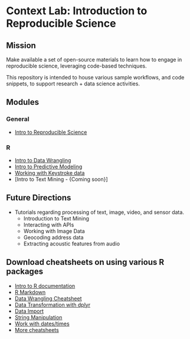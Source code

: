 # Context Lab: Introduction to Reproducible Science

## Mission
Make available a set of open-source materials to learn how to engage in reproducible science, leveraging code-based techniques.

This repository is intended to house various sample workflows, and code snippets, to support research + data science activities.

## Modules

### General
- [Intro to Reproducible Science](modules/general/Intro%20to%20Reproducible%20Science/)

### R
- [Intro to Data Wrangling](modules/R/Intro%20to%20Data%20Wrangling/)
- [Intro to Predictive Modeling](modules/R/Intro%20to%20Predictive%20Modeling/)
- [Working with Keystroke data](modules/R/Working%20with%20Keystroke%20Data/)
- [Intro to Text Mining - {Coming soon}]

## Future Directions
- Tutorials regarding processing of text, image, video, and sensor data.
    - Introduction to Text Mining
    - Interacting with APIs
    - Working with Image Data
    - Geocoding address data
    - Extracting acoustic features from audio

## Download cheatsheets on using various R packages
- [Intro to R documentation](https://cran.r-project.org/doc/manuals/r-release/R-intro.pdf)
- [R Markdown](https://github.com/rstudio/cheatsheets/raw/master/rmarkdown.pdf)
- [Data Wrangling Cheatsheet](https://www.rstudio.com/wp-content/uploads/2015/02/data-wrangling-cheatsheet.pdf)
- [Data Transformation with dplyr](https://github.com/rstudio/cheatsheets/raw/master/data-visualization.pdf)
- [Data Import](https://github.com/rstudio/cheatsheets/raw/master/data-import.pdf)
- [String Manipulation](https://github.com/rstudio/cheatsheets/raw/master/strings.pdf)
- [Work with dates/times](https://github.com/rstudio/cheatsheets/raw/master/lubridate.pdf)
- [More cheatsheets](https://www.rstudio.com/resources/cheatsheets/)